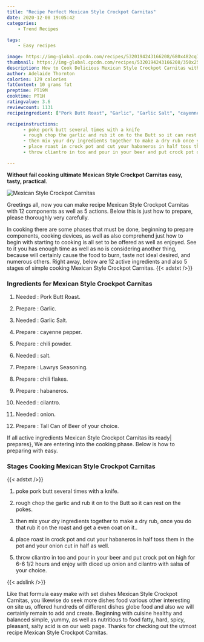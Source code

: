 ```yaml
---
title: "Recipe Perfect Mexican Style Crockpot Carnitas"
date: 2020-12-08 19:05:42
categories:
    - Trend Recipes
    
tags:
    - Easy recipes

image: https://img-global.cpcdn.com/recipes/5320194243166208/680x482cq70/mexican-style-crockpot-carnitas-recipe-main-photo.jpg
thumbnail: https://img-global.cpcdn.com/recipes/5320194243166208/350x250cq70/mexican-style-crockpot-carnitas-recipe-main-photo.jpg
description: How to Cook Delicious Mexican Style Crockpot Carnitas with 12 ingredients and 5 stages of easy cooking.
author: Adelaide Thornton
calories: 129 calories
fatContent: 10 grams fat
preptime: PT19M
cooktime: PT1H
ratingvalue: 3.6
reviewcount: 1131
recipeingredient: ["Pork Butt Roast", "Garlic", "Garlic Salt", "cayenne pepper", "chili powder", "salt", "Lawrys Seasoning", "chili flakes", "habaneros", "cilantro", "onion", "Tall Can of Beer of your choice"]

recipeinstructions: 
      - poke pork butt several times with a knife 
      - rough chop the garlic and rub it on to the Butt so it can rest on the pokes 
      - then mix your dry ingredients together to make a dry rub once you do that rub it on the roast and get a even coat on it 
      - place roast in crock pot and cut your habaneros in half toss them in the pot and your onion cut in half as well 
      - throw cliantro in too and pour in your beer and put crock pot on high for 66 12 hours and enjoy with diced up onion and cilantro with salsa of your choice

---
```




**Without fail cooking ultimate Mexican Style Crockpot Carnitas easy, tasty, practical**. 


![Mexican Style Crockpot Carnitas](https://img-global.cpcdn.com/recipes/5320194243166208/680x482cq70/mexican-style-crockpot-carnitas-recipe-main-photo.jpg "Mexican Style Crockpot Carnitas")




Greetings all, now you can make recipe Mexican Style Crockpot Carnitas with 12 components as well as 5 actions. Below this is just how to prepare, please thoroughly very carefully.

In cooking there are some phases that must be done, beginning to prepare components, cooking devices, as well as also comprehend just how to begin with starting to cooking is all set to be offered as well as enjoyed. See to it you has enough time as well as no is considering another thing, because will certainly cause the food to burn, taste not ideal desired, and numerous others. Right away, below are 12 active ingredients and also 5 stages of simple cooking Mexican Style Crockpot Carnitas.
{{< adstxt />}}

### Ingredients for Mexican Style Crockpot Carnitas


1. Needed  : Pork Butt Roast.

1. Prepare  : Garlic.

1. Needed  : Garlic Salt.

1. Prepare  : cayenne pepper.

1. Prepare  : chili powder.

1. Needed  : salt.

1. Prepare  : Lawrys Seasoning.

1. Prepare  : chili flakes.

1. Prepare  : habaneros.

1. Needed  : cilantro.

1. Needed  : onion.

1. Prepare  : Tall Can of Beer of your choice.



If all active ingredients Mexican Style Crockpot Carnitas its ready| prepares}, We are entering into the cooking phase. Below is how to preparing with easy.

### Stages Cooking Mexican Style Crockpot Carnitas

{{< adstxt />}}


1. poke pork butt several times with a knife.



1. rough chop the garlic and rub it on to the Butt so it can rest on the pokes.



1. then mix your dry ingredients together to make a dry rub, once you do that rub it on the roast and get a even coat on it..



1. place roast in crock pot and cut your habaneros in half toss them in the pot and your onion cut in half as well.



1. throw cliantro in too and pour in your beer and put crock pot on high for 6-6 1/2 hours and enjoy with diced up onion and cilantro with salsa of your choice.





{{< adslink />}}

Like that formula easy make with set dishes Mexican Style Crockpot Carnitas, you likewise do seek more dishes food various other interesting on site us, offered hundreds of different dishes globe food and also we will certainly remain to add and create. Beginning with cuisine healthy and balanced simple, yummy, as well as nutritious to food fatty, hard, spicy, pleasant, salty acid is on our web page. Thanks for checking out the utmost recipe Mexican Style Crockpot Carnitas.
